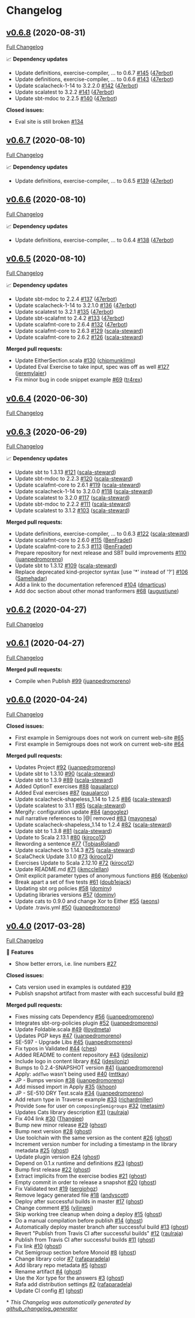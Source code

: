 # Changelog

## [v0.6.8](https://github.com/scala-exercises/exercises-cats/tree/v0.6.8) (2020-08-31)

[Full Changelog](https://github.com/scala-exercises/exercises-cats/compare/v0.6.7...v0.6.8)

📈 **Dependency updates**

- Update definitions, exercise-compiler, ... to 0.6.7 [\#145](https://github.com/scala-exercises/exercises-cats/pull/145) ([47erbot](https://github.com/47erbot))
- Update definitions, exercise-compiler, ... to 0.6.6 [\#143](https://github.com/scala-exercises/exercises-cats/pull/143) ([47erbot](https://github.com/47erbot))
- Update scalacheck-1-14 to 3.2.2.0 [\#142](https://github.com/scala-exercises/exercises-cats/pull/142) ([47erbot](https://github.com/47erbot))
- Update scalatest to 3.2.2 [\#141](https://github.com/scala-exercises/exercises-cats/pull/141) ([47erbot](https://github.com/47erbot))
- Update sbt-mdoc to 2.2.5 [\#140](https://github.com/scala-exercises/exercises-cats/pull/140) ([47erbot](https://github.com/47erbot))

**Closed issues:**

- Eval site is still broken [\#134](https://github.com/scala-exercises/exercises-cats/issues/134)

## [v0.6.7](https://github.com/scala-exercises/exercises-cats/tree/v0.6.7) (2020-08-10)

[Full Changelog](https://github.com/scala-exercises/exercises-cats/compare/v0.6.6...v0.6.7)

📈 **Dependency updates**

- Update definitions, exercise-compiler, ... to 0.6.5 [\#139](https://github.com/scala-exercises/exercises-cats/pull/139) ([47erbot](https://github.com/47erbot))

## [v0.6.6](https://github.com/scala-exercises/exercises-cats/tree/v0.6.6) (2020-08-10)

[Full Changelog](https://github.com/scala-exercises/exercises-cats/compare/v0.6.5...v0.6.6)

📈 **Dependency updates**

- Update definitions, exercise-compiler, ... to 0.6.4 [\#138](https://github.com/scala-exercises/exercises-cats/pull/138) ([47erbot](https://github.com/47erbot))

## [v0.6.5](https://github.com/scala-exercises/exercises-cats/tree/v0.6.5) (2020-08-10)

[Full Changelog](https://github.com/scala-exercises/exercises-cats/compare/v0.6.4...v0.6.5)

📈 **Dependency updates**

- Update sbt-mdoc to 2.2.4 [\#137](https://github.com/scala-exercises/exercises-cats/pull/137) ([47erbot](https://github.com/47erbot))
- Update scalacheck-1-14 to 3.2.1.0 [\#136](https://github.com/scala-exercises/exercises-cats/pull/136) ([47erbot](https://github.com/47erbot))
- Update scalatest to 3.2.1 [\#135](https://github.com/scala-exercises/exercises-cats/pull/135) ([47erbot](https://github.com/47erbot))
- Update sbt-scalafmt to 2.4.2 [\#133](https://github.com/scala-exercises/exercises-cats/pull/133) ([47erbot](https://github.com/47erbot))
- Update scalafmt-core to 2.6.4 [\#132](https://github.com/scala-exercises/exercises-cats/pull/132) ([47erbot](https://github.com/47erbot))
- Update scalafmt-core to 2.6.3 [\#129](https://github.com/scala-exercises/exercises-cats/pull/129) ([scala-steward](https://github.com/scala-steward))
- Update scalafmt-core to 2.6.2 [\#126](https://github.com/scala-exercises/exercises-cats/pull/126) ([scala-steward](https://github.com/scala-steward))

**Merged pull requests:**

- Update EitherSection.scala [\#130](https://github.com/scala-exercises/exercises-cats/pull/130) ([chipmunklimo](https://github.com/chipmunklimo))
- Updated Eval Exercise to take input, spec was off as well [\#127](https://github.com/scala-exercises/exercises-cats/pull/127) ([jeremylaier](https://github.com/jeremylaier))
- Fix minor bug in code snippet example [\#69](https://github.com/scala-exercises/exercises-cats/pull/69) ([tr4rex](https://github.com/tr4rex))

## [v0.6.4](https://github.com/scala-exercises/exercises-cats/tree/v0.6.4) (2020-06-30)

[Full Changelog](https://github.com/scala-exercises/exercises-cats/compare/v0.6.3...v0.6.4)

## [v0.6.3](https://github.com/scala-exercises/exercises-cats/tree/v0.6.3) (2020-06-29)

[Full Changelog](https://github.com/scala-exercises/exercises-cats/compare/v0.6.2...v0.6.3)

📈 **Dependency updates**

- Update sbt to 1.3.13 [\#121](https://github.com/scala-exercises/exercises-cats/pull/121) ([scala-steward](https://github.com/scala-steward))
- Update sbt-mdoc to 2.2.3 [\#120](https://github.com/scala-exercises/exercises-cats/pull/120) ([scala-steward](https://github.com/scala-steward))
- Update scalafmt-core to 2.6.1 [\#119](https://github.com/scala-exercises/exercises-cats/pull/119) ([scala-steward](https://github.com/scala-steward))
- Update scalacheck-1-14 to 3.2.0.0 [\#118](https://github.com/scala-exercises/exercises-cats/pull/118) ([scala-steward](https://github.com/scala-steward))
- Update scalatest to 3.2.0 [\#117](https://github.com/scala-exercises/exercises-cats/pull/117) ([scala-steward](https://github.com/scala-steward))
- Update sbt-mdoc to 2.2.2 [\#111](https://github.com/scala-exercises/exercises-cats/pull/111) ([scala-steward](https://github.com/scala-steward))
- Update scalatest to 3.1.2 [\#103](https://github.com/scala-exercises/exercises-cats/pull/103) ([scala-steward](https://github.com/scala-steward))

**Merged pull requests:**

- Update definitions, exercise-compiler, ... to 0.6.3 [\#122](https://github.com/scala-exercises/exercises-cats/pull/122) ([scala-steward](https://github.com/scala-steward))
- Update scalafmt-core to 2.6.0 [\#115](https://github.com/scala-exercises/exercises-cats/pull/115) ([BenFradet](https://github.com/BenFradet))
- Update scalafmt-core to 2.5.3 [\#113](https://github.com/scala-exercises/exercises-cats/pull/113) ([BenFradet](https://github.com/BenFradet))
- Prepare repository for next  release and SBT build improvements [\#110](https://github.com/scala-exercises/exercises-cats/pull/110) ([juanpedromoreno](https://github.com/juanpedromoreno))
- Update sbt to 1.3.12 [\#109](https://github.com/scala-exercises/exercises-cats/pull/109) ([scala-steward](https://github.com/scala-steward))
- Replace deprecated kind-projector syntax \[use '\*' instead of '?'\] [\#106](https://github.com/scala-exercises/exercises-cats/pull/106) ([Samehadar](https://github.com/Samehadar))
- Add a link to the documentation referenced [\#104](https://github.com/scala-exercises/exercises-cats/pull/104) ([dmarticus](https://github.com/dmarticus))
- Add doc section about other monad tranformers [\#68](https://github.com/scala-exercises/exercises-cats/pull/68) ([augustjune](https://github.com/augustjune))

## [v0.6.2](https://github.com/scala-exercises/exercises-cats/tree/v0.6.2) (2020-04-27)

[Full Changelog](https://github.com/scala-exercises/exercises-cats/compare/v0.6.1...v0.6.2)

## [v0.6.1](https://github.com/scala-exercises/exercises-cats/tree/v0.6.1) (2020-04-27)

[Full Changelog](https://github.com/scala-exercises/exercises-cats/compare/v0.6.0...v0.6.1)

**Merged pull requests:**

- Compile when Publish [\#99](https://github.com/scala-exercises/exercises-cats/pull/99) ([juanpedromoreno](https://github.com/juanpedromoreno))

## [v0.6.0](https://github.com/scala-exercises/exercises-cats/tree/v0.6.0) (2020-04-24)

[Full Changelog](https://github.com/scala-exercises/exercises-cats/compare/v0.4.0...v0.6.0)

**Closed issues:**

- First example in Semigroups does not work on current web-site [\#65](https://github.com/scala-exercises/exercises-cats/issues/65)
- First example in Semigroups does not work on current web-site [\#64](https://github.com/scala-exercises/exercises-cats/issues/64)

**Merged pull requests:**

- Updates Project [\#92](https://github.com/scala-exercises/exercises-cats/pull/92) ([juanpedromoreno](https://github.com/juanpedromoreno))
- Update sbt to 1.3.10 [\#90](https://github.com/scala-exercises/exercises-cats/pull/90) ([scala-steward](https://github.com/scala-steward))
- Update sbt to 1.3.9 [\#89](https://github.com/scala-exercises/exercises-cats/pull/89) ([scala-steward](https://github.com/scala-steward))
- Added OptionT exercises [\#88](https://github.com/scala-exercises/exercises-cats/pull/88) ([paualarco](https://github.com/paualarco))
- Added Eval exercises [\#87](https://github.com/scala-exercises/exercises-cats/pull/87) ([paualarco](https://github.com/paualarco))
- Update scalacheck-shapeless\_1.14 to 1.2.5 [\#86](https://github.com/scala-exercises/exercises-cats/pull/86) ([scala-steward](https://github.com/scala-steward))
- Update scalatest to 3.1.1 [\#85](https://github.com/scala-exercises/exercises-cats/pull/85) ([scala-steward](https://github.com/scala-steward))
- Mergify: configuration update [\#84](https://github.com/scala-exercises/exercises-cats/pull/84) ([angoglez](https://github.com/angoglez))
- null narrative references to |@| removed [\#83](https://github.com/scala-exercises/exercises-cats/pull/83) ([mayonesa](https://github.com/mayonesa))
- Update scalacheck-shapeless\_1.14 to 1.2.4 [\#82](https://github.com/scala-exercises/exercises-cats/pull/82) ([scala-steward](https://github.com/scala-steward))
- Update sbt to 1.3.8 [\#81](https://github.com/scala-exercises/exercises-cats/pull/81) ([scala-steward](https://github.com/scala-steward))
- Update to Scala 2.13.1 [\#80](https://github.com/scala-exercises/exercises-cats/pull/80) ([kiroco12](https://github.com/kiroco12))
- Rewording a sentence [\#77](https://github.com/scala-exercises/exercises-cats/pull/77) ([TobiasRoland](https://github.com/TobiasRoland))
- Update scalacheck to 1.14.3 [\#75](https://github.com/scala-exercises/exercises-cats/pull/75) ([scala-steward](https://github.com/scala-steward))
- ScalaCheck Update 3.1.0 [\#73](https://github.com/scala-exercises/exercises-cats/pull/73) ([kiroco12](https://github.com/kiroco12))
- Exercises Update to Scala 2.12.10 [\#72](https://github.com/scala-exercises/exercises-cats/pull/72) ([kiroco12](https://github.com/kiroco12))
- Update README.md [\#71](https://github.com/scala-exercises/exercises-cats/pull/71) ([jkmcclellan](https://github.com/jkmcclellan))
- Omit explicit parameter types of anonymous functions [\#66](https://github.com/scala-exercises/exercises-cats/pull/66) ([Kobenko](https://github.com/Kobenko))
- Break apart a set of five tests [\#61](https://github.com/scala-exercises/exercises-cats/pull/61) ([doub1ejack](https://github.com/doub1ejack))
- Updating sbt org policies [\#58](https://github.com/scala-exercises/exercises-cats/pull/58) ([dominv](https://github.com/dominv))
- Updating libraries versions [\#57](https://github.com/scala-exercises/exercises-cats/pull/57) ([dominv](https://github.com/dominv))
- Update cats to 0.9.0 and change Xor to Either [\#55](https://github.com/scala-exercises/exercises-cats/pull/55) ([aeons](https://github.com/aeons))
- Update .travis.yml [\#50](https://github.com/scala-exercises/exercises-cats/pull/50) ([juanpedromoreno](https://github.com/juanpedromoreno))

## [v0.4.0](https://github.com/scala-exercises/exercises-cats/tree/v0.4.0) (2017-03-28)

[Full Changelog](https://github.com/scala-exercises/exercises-cats/compare/cf5a25aaaf380c0d0337ee9fc46e34b6e225ecc9...v0.4.0)

🚀 **Features**

- Show better errors, i.e. line numbers [\#27](https://github.com/scala-exercises/exercises-cats/issues/27)

**Closed issues:**

- Cats version used in examples is outdated [\#39](https://github.com/scala-exercises/exercises-cats/issues/39)
- Publish snapshot artifact from master with each successful build [\#9](https://github.com/scala-exercises/exercises-cats/issues/9)

**Merged pull requests:**

- Fixes missing cats Dependency [\#56](https://github.com/scala-exercises/exercises-cats/pull/56) ([juanpedromoreno](https://github.com/juanpedromoreno))
- Integrates sbt-org-policies plugin [\#52](https://github.com/scala-exercises/exercises-cats/pull/52) ([juanpedromoreno](https://github.com/juanpedromoreno))
- Update Foldable.scala [\#49](https://github.com/scala-exercises/exercises-cats/pull/49) ([lloydmeta](https://github.com/lloydmeta))
- Updates PGP keys [\#47](https://github.com/scala-exercises/exercises-cats/pull/47) ([juanpedromoreno](https://github.com/juanpedromoreno))
- SE-597 - Upgrade Libs [\#45](https://github.com/scala-exercises/exercises-cats/pull/45) ([juanpedromoreno](https://github.com/juanpedromoreno))
- Fix typos in Validated [\#44](https://github.com/scala-exercises/exercises-cats/pull/44) ([ches](https://github.com/ches))
- Added README to content repository [\#43](https://github.com/scala-exercises/exercises-cats/pull/43) ([jdesiloniz](https://github.com/jdesiloniz))
- Include logo in content library [\#42](https://github.com/scala-exercises/exercises-cats/pull/42) ([jdesiloniz](https://github.com/jdesiloniz))
- Bumps to 0.2.4-SNAPSHOT version [\#41](https://github.com/scala-exercises/exercises-cats/pull/41) ([juanpedromoreno](https://github.com/juanpedromoreno))
- Apply: `addTwo` wasn't being used [\#40](https://github.com/scala-exercises/exercises-cats/pull/40) ([mttkay](https://github.com/mttkay))
- JP - Bumps version [\#38](https://github.com/scala-exercises/exercises-cats/pull/38) ([juanpedromoreno](https://github.com/juanpedromoreno))
- Add missed import in Apply [\#35](https://github.com/scala-exercises/exercises-cats/pull/35) ([ikhoon](https://github.com/ikhoon))
- JP - SE-510 DRY Test.scala [\#34](https://github.com/scala-exercises/exercises-cats/pull/34) ([juanpedromoreno](https://github.com/juanpedromoreno))
- Add return type in Traverse example [\#33](https://github.com/scala-exercises/exercises-cats/pull/33) ([richardmiller](https://github.com/richardmiller))
- Provide `Some` for user on `composingSemigroups` [\#32](https://github.com/scala-exercises/exercises-cats/pull/32) ([metasim](https://github.com/metasim))
- Updates Cats library description [\#31](https://github.com/scala-exercises/exercises-cats/pull/31) ([raulraja](https://github.com/raulraja))
- Fix 404 link [\#30](https://github.com/scala-exercises/exercises-cats/pull/30) ([Thangiee](https://github.com/Thangiee))
- Bump new minor release [\#29](https://github.com/scala-exercises/exercises-cats/pull/29) ([ghost](https://github.com/ghost))
- Bump next version [\#28](https://github.com/scala-exercises/exercises-cats/pull/28) ([ghost](https://github.com/ghost))
- Use toolchain with the same version as the content [\#26](https://github.com/scala-exercises/exercises-cats/pull/26) ([ghost](https://github.com/ghost))
- Increment version number for including a timestamp in the library metadata [\#25](https://github.com/scala-exercises/exercises-cats/pull/25) ([ghost](https://github.com/ghost))
- Update plugin version [\#24](https://github.com/scala-exercises/exercises-cats/pull/24) ([ghost](https://github.com/ghost))
- Depend on 0.1.x runtime and definitions [\#23](https://github.com/scala-exercises/exercises-cats/pull/23) ([ghost](https://github.com/ghost))
- Bump first release [\#22](https://github.com/scala-exercises/exercises-cats/pull/22) ([ghost](https://github.com/ghost))
- Extract implicits from the exercise bodies [\#21](https://github.com/scala-exercises/exercises-cats/pull/21) ([ghost](https://github.com/ghost))
- Empty commit in order to release a snapshot [\#20](https://github.com/scala-exercises/exercises-cats/pull/20) ([ghost](https://github.com/ghost))
- Fix Validated text [\#19](https://github.com/scala-exercises/exercises-cats/pull/19) ([sergiohgz](https://github.com/sergiohgz))
- Remove legacy generated file [\#18](https://github.com/scala-exercises/exercises-cats/pull/18) ([andyscott](https://github.com/andyscott))
- Deploy after successful builds in master [\#17](https://github.com/scala-exercises/exercises-cats/pull/17) ([ghost](https://github.com/ghost))
- Change comment [\#16](https://github.com/scala-exercises/exercises-cats/pull/16) ([yilinwei](https://github.com/yilinwei))
- Skip working tree cleanup when doing a deploy [\#15](https://github.com/scala-exercises/exercises-cats/pull/15) ([ghost](https://github.com/ghost))
- Do a manual compilation before publish [\#14](https://github.com/scala-exercises/exercises-cats/pull/14) ([ghost](https://github.com/ghost))
- Automatically deploy master branch after successful build [\#13](https://github.com/scala-exercises/exercises-cats/pull/13) ([ghost](https://github.com/ghost))
- Revert "Publish from Travis CI after successful builds" [\#12](https://github.com/scala-exercises/exercises-cats/pull/12) ([raulraja](https://github.com/raulraja))
- Publish from Travis CI after successful builds [\#11](https://github.com/scala-exercises/exercises-cats/pull/11) ([ghost](https://github.com/ghost))
- Fix link [\#10](https://github.com/scala-exercises/exercises-cats/pull/10) ([ghost](https://github.com/ghost))
- Put Semigroup section before Monoid [\#8](https://github.com/scala-exercises/exercises-cats/pull/8) ([ghost](https://github.com/ghost))
- Change library color [\#7](https://github.com/scala-exercises/exercises-cats/pull/7) ([rafaparadela](https://github.com/rafaparadela))
- Add library repo metadata [\#5](https://github.com/scala-exercises/exercises-cats/pull/5) ([ghost](https://github.com/ghost))
- Rename artifact [\#4](https://github.com/scala-exercises/exercises-cats/pull/4) ([ghost](https://github.com/ghost))
- Use the Xor type for the answers [\#3](https://github.com/scala-exercises/exercises-cats/pull/3) ([ghost](https://github.com/ghost))
- Rafa add distribution settings [\#2](https://github.com/scala-exercises/exercises-cats/pull/2) ([rafaparadela](https://github.com/rafaparadela))
- Update CI config [\#1](https://github.com/scala-exercises/exercises-cats/pull/1) ([ghost](https://github.com/ghost))



\* *This Changelog was automatically generated by [github_changelog_generator](https://github.com/github-changelog-generator/github-changelog-generator)*
